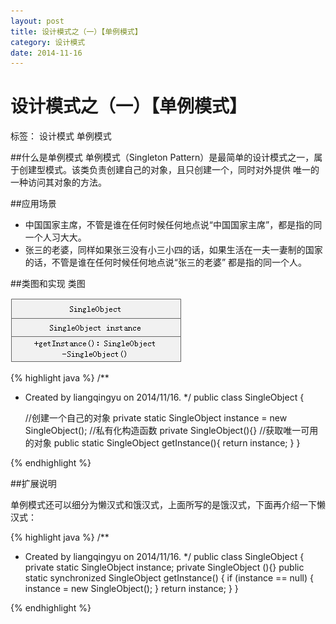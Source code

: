```yaml
---
layout: post
title: 设计模式之（一）【单例模式】
category: 设计模式
date: 2014-11-16
---
```


#  设计模式之（一）【单例模式】

标签： 设计模式 单例模式

##什么是单例模式
单例模式（Singleton Pattern）是最简单的设计模式之一，属于创建型模式。该类负责创建自己的对象，且只创建一个，同时对外提供
唯一的一种访问其对象的方法。

<!-- more -->

##应用场景
>
- 中国国家主席，不管是谁在任何时候任何地点说“中国国家主席”，都是指的同一个人习大大。
- 张三的老婆，同样如果张三没有小三小四的话，如果生活在一夫一妻制的国家的话，不管是谁在任何时候任何地点说“张三的老婆”
都是指的同一个人。

##类图和实现
类图

![单例模式类图](/res/img/blogimg/Singleton.png)

>
{% highlight java %}
/**
 * Created by liangqingyu on 2014/11/16.
 */
public class SingleObject {

    //创建一个自己的对象
    private static SingleObject instance = new SingleObject();
    //私有化构造函数
    private SingleObject(){}
    //获取唯一可用的对象
    public static SingleObject getInstance(){
        return instance;
    }
}

{% endhighlight %}

##扩展说明

单例模式还可以细分为懒汉式和饿汉式，上面所写的是饿汉式，下面再介绍一下懒汉式：

>
{% highlight java %}
/**
 * Created by liangqingyu on 2014/11/16.
 */
 public class SingleObject {
    private static SingleObject instance;
    private SingleObject (){}
    public static synchronized SingleObject getInstance() {
    if (instance == null) {
        instance = new SingleObject();
    }
    return instance;
    }
}

{% endhighlight %}

